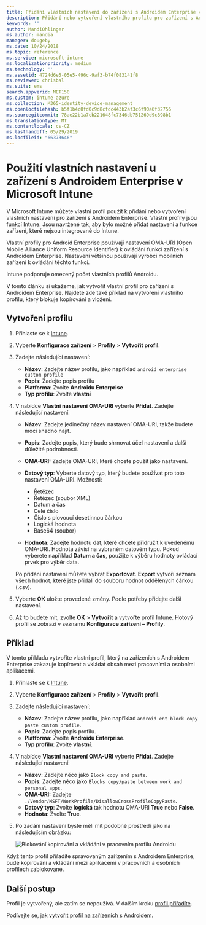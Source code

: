 ```yaml
---
title: Přidání vlastních nastavení do zařízení s Androidem Enterprise v Microsoft Intune – Azure | Microsoft Docs
description: Přidání nebo vytvoření vlastního profilu pro zařízení s Androidem Enterprise v Microsoft Intune
keywords: ''
author: MandiOhlinger
ms.author: mandia
manager: dougeby
ms.date: 10/24/2018
ms.topic: reference
ms.service: microsoft-intune
ms.localizationpriority: medium
ms.technology: ''
ms.assetid: 4724d6e5-05e5-496c-9af3-b74f083141f8
ms.reviewer: chrisbal
ms.suite: ems
search.appverid: MET150
ms.custom: intune-azure
ms.collection: M365-identity-device-management
ms.openlocfilehash: b5f1b4c0fd0c9d8cfdc443b2af3c6f90a6f32756
ms.sourcegitcommit: 78ae22b1a7cb221648fc7346db751269d9c898b1
ms.translationtype: MT
ms.contentlocale: cs-CZ
ms.lasthandoff: 05/29/2019
ms.locfileid: "66373646"
---
```

# <a name="use-custom-settings-for-android-enterprise-devices-in-microsoft-intune"></a>Použití vlastních nastavení u zařízení s Androidem Enterprise v Microsoft Intune

V Microsoft Intune můžete vlastní profil použít k přidání nebo vytvoření vlastních nastavení pro zařízení s Androidem Enterprise. Vlastní profily jsou funkcí Intune. Jsou navržené tak, aby bylo možné přidat nastavení a funkce zařízení, které nejsou integrované do Intune.

Vlastní profily pro Android Enterprise používají nastavení OMA-URI (Open Mobile Alliance Uniform Resource Identifier) k ovládání funkcí zařízení s Androidem Enterprise. Nastavení většinou používají výrobci mobilních zařízení k ovládání těchto funkcí.

Intune podporuje omezený počet vlastních profilů Androidu.

V tomto článku si ukážeme, jak vytvořit vlastní profil pro zařízení s Androidem Enterprise. Najdete zde také příklad na vytvoření vlastního profilu, který blokuje kopírování a vložení.

## <a name="create-the-profile"></a>Vytvoření profilu

1. Přihlaste se k [Intune](https://go.microsoft.com/fwlink/?linkid=2090973).
2. Vyberte **Konfigurace zařízení** > **Profily** > **Vytvořit profil**.
3. Zadejte následující nastavení:

    - **Název**: Zadejte název profilu, jako například `android enterprise custom profile`
    - **Popis**: Zadejte popis profilu
    - **Platforma**: Zvolte **Androidu Enterprise**
    - **Typ profilu**: Zvolte **vlastní**

4. V nabídce **Vlastní nastavení OMA-URI** vyberte **Přidat**. Zadejte následující nastavení:

    - **Název**: Zadejte jedinečný název nastavení OMA-URI, takže budete moci snadno najít.
    - **Popis**: Zadejte popis, který bude shrnovat účel nastavení a další důležité podrobnosti.
    - **OMA-URI:** Zadejte OMA-URI, které chcete použít jako nastavení.
    - **Datový typ**: Vyberte datový typ, který budete používat pro toto nastavení OMA-URI. Možnosti:

      - Řetězec
      - Řetězec (soubor XML)
      - Datum a čas
      - Celé číslo
      - Číslo s plovoucí desetinnou čárkou
      - Logická hodnota
      - Base64 (soubor)

    - **Hodnota**: Zadejte hodnotu dat, které chcete přidružit k uvedenému OMA-URI. Hodnota závisí na vybraném datovém typu. Pokud vyberete například **Datum a čas**, použijte k výběru hodnoty ovládací prvek pro výběr data.

    Po přidání nastavení můžete vybrat **Exportovat**. **Export** vytvoří seznam všech hodnot, které jste přidali do souboru hodnot oddělených čárkou (.csv).

5. Vyberte **OK** uložte provedené změny. Podle potřeby přidejte další nastavení.
6. Až to budete mít, zvolte **OK** > **Vytvořit** a vytvořte profil Intune. Hotový profil se zobrazí v seznamu **Konfigurace zařízení – Profily**.

## <a name="example"></a>Příklad

V tomto příkladu vytvoříte vlastní profil, který na zařízeních s Androidem Enterprise zakazuje kopírovat a vkládat obsah mezi pracovními a osobními aplikacemi.

1. Přihlaste se k [Intune](https://go.microsoft.com/fwlink/?linkid=2090973).
2. Vyberte **Konfigurace zařízení** > **Profily** > **Vytvořit profil**.
3. Zadejte následující nastavení:

    - **Název**: Zadejte název profilu, jako například `android ent block copy paste custom profile`.
    - **Popis**: Zadejte popis profilu.
    - **Platforma**: Zvolte **Androidu Enterprise**.
    - **Typ profilu**: Zvolte **vlastní**.

4. V nabídce **Vlastní nastavení OMA-URI** vyberte **Přidat**. Zadejte následující nastavení:

    - **Název**: Zadejte něco jako `Block copy and paste`.
    - **Popis**: Zadejte něco jako `Blocks copy/paste between work and personal apps`.
    - **OMA-URI:** Zadejte `./Vendor/MSFT/WorkProfile/DisallowCrossProfileCopyPaste`.
    - **Datový typ**: Zvolte **logická** tak hodnotu OMA-URI **True** nebo **False**.
    - **Hodnota**: Zvolte **True**.

5. Po zadání nastavení byste měli mít podobné prostředí jako na následujícím obrázku:

    ![Blokování kopírování a vkládání v pracovním profilu Androidu](./media/custom-policy-afw-copy-paste.png)

Když tento profil přiřadíte spravovaným zařízením s Androidem Enterprise, bude kopírování a vkládání mezi aplikacemi v pracovních a osobních profilech zablokované.

## <a name="next-steps"></a>Další postup

Profil je vytvořený, ale zatím se nepoužívá. V dalším kroku [profil přiřadíte](device-profile-assign.md).

Podívejte se, jak [vytvořit profil na zařízeních s Androidem](custom-settings-android.md).
